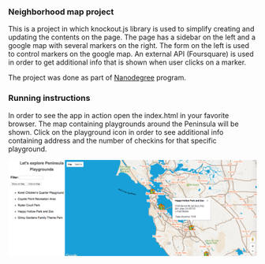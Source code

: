 ### Neighborhood map project

This is a project in which knockout.js library is used to simplify creating and updating the contents on the page. The page has a sidebar on the left and a google map with several markers on the right. The form on the left is used to control markers on the google map. An external API (Foursquare) is used in order to get additional info that is shown when user clicks on a marker.

The project was done as part of [Nanodegree](https://www.udacity.com/course/front-end-web-developer-nanodegree--nd001) program.

### Running instructions

In order to see the app in action open the index.html in your favorite browser. The map containing playgrounds around the Peninsula will be shown. Click on the playground icon in order to see additional info containing address and the number of checkins for that specific playground.

![Screenshot](/images/neighborhood-map-screenshot.png?raw=true "Neighborhood map - playgrounds")
